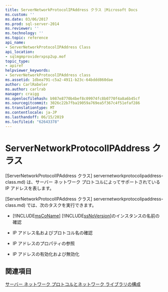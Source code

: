 ```yaml
---
title: ServerNetworkProtocolIPAddress クラス |Microsoft Docs
ms.custom: ''
ms.date: 03/06/2017
ms.prod: sql-server-2014
ms.reviewer: ''
ms.technology: ''
ms.topic: reference
api_name:
- ServerNetworkProtocolIPAddress Class
api_location:
- sqlmgmproviderxpsp2up.mof
topic_type:
- apiref
helpviewer_keywords:
- ServerNetworkProtocolIPAddress class
ms.assetid: 1dbea791-c5a2-4911-b23c-64bddd860dae
author: CarlRabeler
ms.author: carlrab
manager: craigg
ms.openlocfilehash: b987e8770b4bef8c09974fc8b0770f4a8a6b45cf
ms.sourcegitcommit: 3026c22b7fba19059a769ea5f367c4f51efaf286
ms.translationtype: MT
ms.contentlocale: ja-JP
ms.lasthandoff: 06/15/2019
ms.locfileid: "62643378"
---
```

# <a name="servernetworkprotocolipaddress-class"></a>ServerNetworkProtocolIPAddress クラス
  [ServerNetworkProtocolIPAddress クラス] servernetworkprotocolipaddress-class.md) は、サーバー ネットワーク プロトコルによってサポートされている IP アドレスを表します。  
  
 [ServerNetworkProtocolIPAddress クラス] servernetworkprotocolipaddress-class.md) では、次のタスクを実行できます。  
  
-   [!INCLUDE[msCoName](../../../includes/msconame-md.md)] [!INCLUDE[ssNoVersion](../../../includes/ssnoversion-md.md)]のインスタンスの名前の確認  
  
-   IP アドレス名およびプロトコル名の確認  
  
-   IP アドレスのプロパティの参照  
  
-   IP アドレスの有効化および無効化  
  
## <a name="see-also"></a>関連項目  
 [サーバー ネットワーク プロトコルとネットワーク ライブラリの構成](https://msdn.microsoft.com/library/ms177485\(v=sql.100\).aspx)  
  
  
